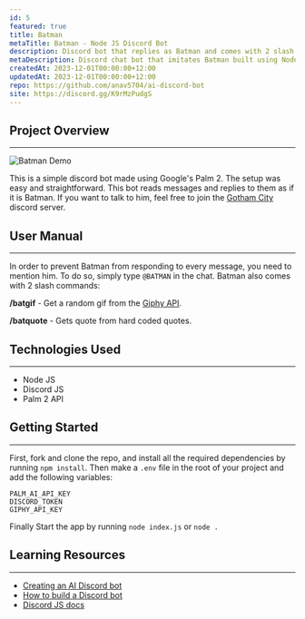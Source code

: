```yaml
---
id: 5
featured: true
title: Batman
metaTitle: Batman - Node JS Discord Bot
description: Discord bot that replies as Batman and comes with 2 slash commands.
metaDescription: Discord chat bot that imitates Batman built using Node Js, Discord JS and Palm 2 API with the server hosted on Render.
createdAt: 2023-12-01T00:00:00+12:00
updatedAt: 2023-12-01T00:00:00+12:00
repo: https://github.com/anav5704/ai-discord-bot
site: https://discord.gg/K9rMzPudgS
---
```


## Project Overview

---

![Batman Demo](./images/batman-demo.webp)

This is a simple discord bot made using Google's Palm 2. The setup was easy and straightforward. This bot reads messages and replies to them as if it is Batman. If you want to talk to him, feel free to join the [Gotham City](https://discord.gg/K9rMzPudgS) discord server.

## User Manual

---

In order to prevent Batman from responding to every message, you need to mention him. To do so, simply type `@BATMAN` in the chat. Batman also comes with 2 slash commands:

**/batgif** - Get a random gif from the [Giphy API](https://developers.giphy.com/).

**/batquote** - Gets quote from hard coded quotes.

## Technologies Used

---

-   Node JS
-   Discord JS
-   Palm 2 API

## Getting Started

---

First, fork and clone the repo, and install all the required dependencies by running `npm install`. Then make a `.env` file in the root of your project and add the following variables:

```
PALM_AI_API_KEY
DISCORD_TOKEN
GIPHY_API_KEY
```

Finally Start the app by running `node index.js` or `node .`

## Learning Resources

---

-   [Creating an AI Discord bot](https://www.youtube.com/watch?v=VxD7Lt1eV2U)
-   [How to build a Discord bot](https://www.youtube.com/watch?v=Oy5HGvrxM4o)
-   [Discord JS docs](https://discord.js.org/)
